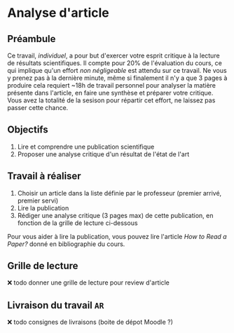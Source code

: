 # Analyse d'article

## Préambule

Ce travail, _individuel_, a pour but d'exercer votre esprit critique à la lecture de résultats scientifiques. Il compte pour 20% de l'évaluation du cours, ce qui implique qu'un effort _non négligeable_ est attendu sur ce travail. Ne vous y prenez pas à la dernière minute, même si finalement il n'y a que 3 pages à produire cela requiert ~18h de travail personnel pour analyser la matière présente dans l'article, en faire une synthèse et préparer votre critique. Vous avez la totalité de la sesison pour répartir cet effort, ne laissez pas passer cette chance.

## Objectifs

  1. Lire et comprendre une publication scientifique
  2. Proposer une analyse critique d'un résultat de l'état de l'art

## Travail à réaliser

  1. Choisir un article dans la liste définie par le professeur (premier arrivé, premier servi)
  2. Lire la publication
  3. Rédiger une analyse critique (3 pages max) de cette publication, en fonction de la grille de lecture ci-dessous

Pour vous aider à lire la publication, vous pouvez lire l'article _How to Read a Paper?_ donné en bibliographie du cours.


## Grille de lecture

:x: todo donner une grille de lecture pour review d'article

## Livraison du travail `AR`

:x: todo consignes de livraisons (boite de dépot Moodle ?)
